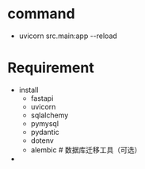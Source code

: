 # command
- uvicorn src.main:app --reload
# Requirement
- install 
    - fastapi
    - uvicorn
    - sqlalchemy
    - pymysql
    - pydantic
    - dotenv
    - alembic  # 数据库迁移工具（可选）
- 
